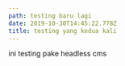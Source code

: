 ```yaml
---
path: testing baru lagi
date: 2019-10-30T14:45:22.778Z
title: testing yang kedua kali
---
```

ini testing pake headless cms
